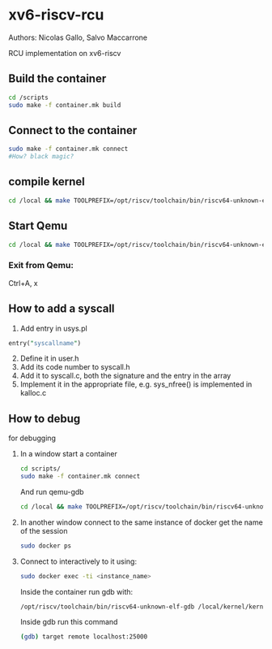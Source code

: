 # xv6-riscv-rcu
Authors: Nicolas Gallo, Salvo Maccarrone

RCU implementation on xv6-riscv


## Build the container 

```sh
cd /scripts
sudo make -f container.mk build
```
## Connect to the container
```sh 
sudo make -f container.mk connect
#How? black magic?
```


## compile kernel
```sh
cd /local && make TOOLPREFIX=/opt/riscv/toolchain/bin/riscv64-unknown-elf-
```


## Start Qemu

```sh
cd /local && make TOOLPREFIX=/opt/riscv/toolchain/bin/riscv64-unknown-elf- qemu
```

### Exit from Qemu:
Ctrl+A, x

## How to add a syscall
1. Add entry in usys.pl 
```pl
entry("syscallname")
```
2. Define it in user.h
3. Add its code number to syscall.h
4. Add it to syscall.c, both the signature and the entry in the array
5. Implement it in the appropriate file, e.g. sys_nfree() is implemented in kalloc.c

## How to debug
for debugging
1. In a window start a container 
    ```sh
    cd scripts/ 
    sudo make -f container.mk connect
    ```
    And run qemu-gdb
    ```sh
    cd /local && make TOOLPREFIX=/opt/riscv/toolchain/bin/riscv64-unknown-elf- qemu-gdb
    ```
2. In another window connect to the same instance of docker
get the name of the session
    ```sh
    sudo docker ps
    ```
3. Connect to interactively to it using:
    ```sh
    sudo docker exec -ti <instance_name>
    ```
    Inside the container run gdb with:
    ```sh
    /opt/riscv/toolchain/bin/riscv64-unknown-elf-gdb /local/kernel/kernel
    ```      
    
    Inside gdb run this command
    ```sh
    (gdb) target remote localhost:25000
    ```

